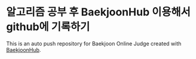 # 알고리즘 공부 후 BaekjoonHub 이용해서 github에 기록하기
This is an auto push repository for Baekjoon Online Judge created with [BaekjoonHub](https://github.com/BaekjoonHub/BaekjoonHub).
